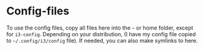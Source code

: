 # Config-files

To use the config files, copy all files here into the `~` or home folder, except
for `i3-config`. Depending on your distribution, (I have my config file copied
to `~/.config/i3/config` file). If needed, you can also make symlinks to here.
